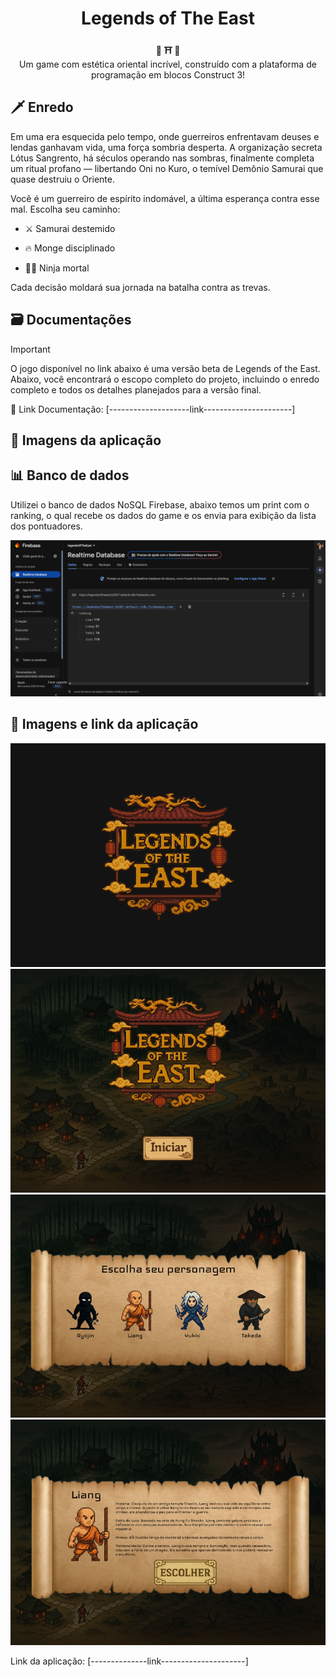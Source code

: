 <h1 align="center">Legends of The East</h1>

<div align="center">
  <strong> 🐉 ⛩️ 🥷  </strong>
</div>

<div align="center">
  Um game com estética oriental incrível, construído com a plataforma de programação em blocos Construct 3!
</div>

 ## 🗡️ Enredo
    
Em uma era esquecida pelo tempo, onde guerreiros enfrentavam deuses e lendas ganhavam vida, uma força sombria desperta. A organização secreta Lótus Sangrento, há séculos operando nas sombras, finalmente completa um ritual profano — libertando Oni no Kuro, o temível Demônio Samurai que quase destruiu o Oriente.

Você é um guerreiro de espírito indomável, a última esperança contra esse mal. Escolha seu caminho:

- ⚔️ Samurai destemido

- 🔥 Monge disciplinado

- 🥷🏿 Ninja mortal

Cada decisão moldará sua jornada na batalha contra as trevas.

## 🗃️ Documentações

> [!IMPORTANT]
> O jogo disponível no link abaixo é uma versão beta de Legends of the East.
>Abaixo, você encontrará o escopo completo do projeto, incluindo o enredo completo e todos os detalhes planejados para a versão final.

📃 Link Documentação: [--------------------link----------------------]

## 👾 Imagens da aplicação


## 📊 Banco de dados

Utilizei o banco de dados NoSQL Firebase, abaixo temos um print com o ranking, o qual recebe os dados do game e os envia para exibição da lista dos pontuadores.

<div align="center">
    <img src="./sprites/imgPrintDatabase.png" alt="Print database">
</div>

## 🥋 Imagens e link da aplicação

<div align="center">
    <img src="./sprites/imgInit.png" alt="Print init">
    <img src="./sprites/imgHome.png" alt="Print init">
    <img src="./sprites/imgEscolha.png" alt="Print init">
    <img src="./sprites/imgDetalhes.png" alt="Print init">
</div>

Link da aplicação: [--------------link---------------------]